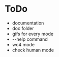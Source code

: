 ToDo
=====

* documentation
* doc folder
* gifs for every mode
* --help command
* wc4 mode
* check human mode